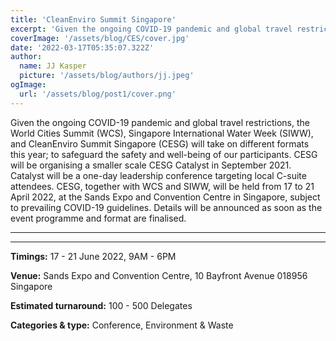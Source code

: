 ```yaml
---
title: 'CleanEnviro Summit Singapore'
excerpt: 'Given the ongoing COVID-19 pandemic and global travel restrictions, the World Cities Summit (WCS), Singapore International Water Week (SIWW), and CleanEnviro Summit Singapore (CESG) will take on different formats this year; to safeguard the safety and well-being of our participants. CESG will be organising a smaller scale CESG Catalyst in September 2021. Catalyst will be a one-day leadership conference targeting local C-suite attendees. CESG, together with WCS and SIWW, will be held from 17 to 21 April 2022, at the Sands Expo and Convention Centre in Singapore, subject to prevailing COVID-19 guidelines. Details will be announced as soon as the event programme and format are finalised.'
coverImage: '/assets/blog/CES/cover.jpg'
date: '2022-03-17T05:35:07.322Z'
author:
  name: JJ Kasper
  picture: '/assets/blog/authors/jj.jpeg'
ogImage:
  url: '/assets/blog/post1/cover.png'
---
```


Given the ongoing COVID-19 pandemic and global travel restrictions, the World Cities Summit (WCS), Singapore International Water Week (SIWW), and CleanEnviro Summit Singapore (CESG) will take on different formats this year; to safeguard the safety and well-being of our participants. CESG will be organising a smaller scale CESG Catalyst in September 2021. Catalyst will be a one-day leadership conference targeting local C-suite attendees. CESG, together with WCS and SIWW, will be held from 17 to 21 April 2022, at the Sands Expo and Convention Centre in Singapore, subject to prevailing COVID-19 guidelines. Details will be announced as soon as the event programme and format are finalised.

---

---

**Timings:**
17 - 21 June 2022, 9AM - 6PM

**Venue:** Sands Expo and Convention Centre, 10 Bayfront Avenue 018956
Singapore

**Estimated turnaround:**
100 - 500 Delegates

**Categories & type:**
Conference, Environment & Waste
